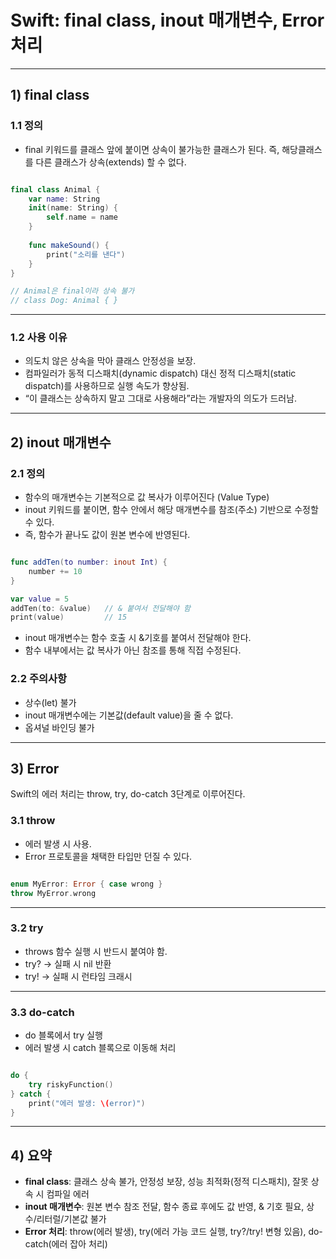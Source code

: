 # Swift: final class, inout 매개변수, Error 처리

---  

## 1) final class

### 1.1 정의
- final 키워드를 클래스 앞에 붙이면 상속이 불가능한 클래스가 된다.
즉, 해당클래스를 다른 클래스가 상속(extends) 할 수 없다.

```swift

final class Animal {
    var name: String
    init(name: String) {
        self.name = name
    }
    
    func makeSound() {
        print("소리를 낸다")
    }
}

// Animal은 final이라 상속 불가
// class Dog: Animal { }

```

---

### 1.2 사용 이유
- 의도치 않은 상속을 막아 클래스 안정성을 보장.
- 컴파일러가 동적 디스패치(dynamic dispatch) 대신 정적 디스패치(static dispatch)를 사용하므로 실행 속도가 향상됨.
- “이 클래스는 상속하지 말고 그대로 사용해라”라는 개발자의 의도가 드러남.

---

## 2) inout 매개변수

### 2.1 정의
- 함수의 매개변수는 기본적으로 값 복사가 이루어진다 (Value Type)
- inout 키워드를 붙이면, 함수 안에서 해당 매개변수를 참조(주소) 기반으로 수정할 수 있다.
- 즉, 함수가 끝나도 값이 원본 변수에 반영된다.

```swift

func addTen(to number: inout Int) {
    number += 10
}

var value = 5
addTen(to: &value)   // & 붙여서 전달해야 함
print(value)         // 15

```
- inout 매개변수는 함수 호출 시 &기호를 붙여서 전달해야 한다.
- 함수 내부에서는 값 복사가 아닌 참조를 통해 직접 수정된다.

### 2.2 주의사항
- 상수(let) 불가
- inout 매개변수에는 기본값(default value)을 줄 수 없다.
- 옵셔널 바인딩 불가

---

## 3) Error

Swift의 에러 처리는 throw, try, do-catch 3단계로 이루어진다.

### 3.1 throw

- 에러 발생 시 사용.
- Error 프로토콜을 채택한 타입만 던질 수 있다.

```swift

enum MyError: Error { case wrong }
throw MyError.wrong

```

---

### 3.2 try
- throws 함수 실행 시 반드시 붙여야 함.
- try? → 실패 시 nil 반환
- try! → 실패 시 런타임 크래시

---

### 3.3 do-catch
- do 블록에서 try 실행
- 에러 발생 시 catch 블록으로 이동해 처리

```swift

do {
    try riskyFunction()
} catch {
    print("에러 발생: \(error)")
}

```

---

## 4) 요약

- **final class**: 클래스 상속 불가, 안정성 보장, 성능 최적화(정적 디스패치), 잘못 상속 시 컴파일 에러
- **inout 매개변수**: 원본 변수 참조 전달, 함수 종료 후에도 값 반영, & 기호 필요, 상수/리터럴/기본값 불가
- **Error 처리**: throw(에러 발생), try(에러 가능 코드 실행, try?/try! 변형 있음), do-catch(에러 잡아 처리)
